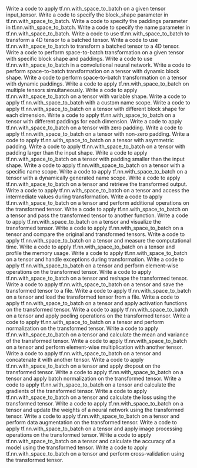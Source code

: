Write a code to apply tf.nn.with_space_to_batch on a given tensor input_tensor.
Write a code to specify the block_shape parameter in tf.nn.with_space_to_batch.
Write a code to specify the paddings parameter in tf.nn.with_space_to_batch.
Write a code to specify the name parameter in tf.nn.with_space_to_batch.
Write a code to use tf.nn.with_space_to_batch to transform a 4D tensor to a batched tensor.
Write a code to use tf.nn.with_space_to_batch to transform a batched tensor to a 4D tensor.
Write a code to perform space-to-batch transformation on a given tensor with specific block shape and paddings.
Write a code to use tf.nn.with_space_to_batch in a convolutional neural network.
Write a code to perform space-to-batch transformation on a tensor with dynamic block shape.
Write a code to perform space-to-batch transformation on a tensor with dynamic paddings.
Write a code to apply tf.nn.with_space_to_batch on multiple tensors simultaneously.
Write a code to apply tf.nn.with_space_to_batch on a tensor with variable shape.
Write a code to apply tf.nn.with_space_to_batch with a custom name scope.
Write a code to apply tf.nn.with_space_to_batch on a tensor with different block shape for each dimension.
Write a code to apply tf.nn.with_space_to_batch on a tensor with different paddings for each dimension.
Write a code to apply tf.nn.with_space_to_batch on a tensor with zero padding.
Write a code to apply tf.nn.with_space_to_batch on a tensor with non-zero padding.
Write a code to apply tf.nn.with_space_to_batch on a tensor with asymmetric padding.
Write a code to apply tf.nn.with_space_to_batch on a tensor with padding larger than the input shape.
Write a code to apply tf.nn.with_space_to_batch on a tensor with padding smaller than the input shape.
Write a code to apply tf.nn.with_space_to_batch on a tensor with a specific name scope.
Write a code to apply tf.nn.with_space_to_batch on a tensor with a dynamically generated name scope.
Write a code to apply tf.nn.with_space_to_batch on a tensor and retrieve the transformed output.
Write a code to apply tf.nn.with_space_to_batch on a tensor and access the intermediate values during transformation.
Write a code to apply tf.nn.with_space_to_batch on a tensor and perform additional operations on the transformed tensor.
Write a code to apply tf.nn.with_space_to_batch on a tensor and pass the transformed tensor to another function.
Write a code to apply tf.nn.with_space_to_batch on a tensor and visualize the transformed tensor.
Write a code to apply tf.nn.with_space_to_batch on a tensor and compare the original and transformed tensors.
Write a code to apply tf.nn.with_space_to_batch on a tensor and measure the computational time.
Write a code to apply tf.nn.with_space_to_batch on a tensor and profile the memory usage.
Write a code to apply tf.nn.with_space_to_batch on a tensor and handle exceptions during transformation.
Write a code to apply tf.nn.with_space_to_batch on a tensor and perform element-wise operations on the transformed tensor.
Write a code to apply tf.nn.with_space_to_batch on a tensor and reshape the transformed tensor.
Write a code to apply tf.nn.with_space_to_batch on a tensor and save the transformed tensor to a file.
Write a code to apply tf.nn.with_space_to_batch on a tensor and load the transformed tensor from a file.
Write a code to apply tf.nn.with_space_to_batch on a tensor and apply activation functions on the transformed tensor.
Write a code to apply tf.nn.with_space_to_batch on a tensor and apply pooling operations on the transformed tensor.
Write a code to apply tf.nn.with_space_to_batch on a tensor and perform normalization on the transformed tensor.
Write a code to apply tf.nn.with_space_to_batch on a tensor and calculate the mean and variance of the transformed tensor.
Write a code to apply tf.nn.with_space_to_batch on a tensor and perform element-wise multiplication with another tensor.
Write a code to apply tf.nn.with_space_to_batch on a tensor and concatenate it with another tensor.
Write a code to apply tf.nn.with_space_to_batch on a tensor and apply dropout on the transformed tensor.
Write a code to apply tf.nn.with_space_to_batch on a tensor and apply batch normalization on the transformed tensor.
Write a code to apply tf.nn.with_space_to_batch on a tensor and calculate the gradients of the transformed tensor.
Write a code to apply tf.nn.with_space_to_batch on a tensor and calculate the loss using the transformed tensor.
Write a code to apply tf.nn.with_space_to_batch on a tensor and update the weights of a neural network using the transformed tensor.
Write a code to apply tf.nn.with_space_to_batch on a tensor and perform data augmentation on the transformed tensor.
Write a code to apply tf.nn.with_space_to_batch on a tensor and apply image processing operations on the transformed tensor.
Write a code to apply tf.nn.with_space_to_batch on a tensor and calculate the accuracy of a model using the transformed tensor.
Write a code to apply tf.nn.with_space_to_batch on a tensor and perform cross-validation using the transformed tensor.